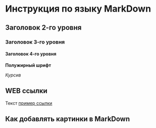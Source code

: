 # Инструкция по языку MarkDown

## Заголовок 2-го уровня

### Заголовок 3-го уровня

#### Заголовок 4-го уровня

**Полужирный шрифт**

*Курсив*

## WEB ссылки
Текст [пример ссылки](http.example.ru)

## Как добавлять картинки в MarkDown